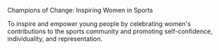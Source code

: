 Champions of Change: Inspiring Women in Sports

To inspire and empower young people by celebrating women's contributions to the sports community and promoting self-confidence, individuality, and representation.
